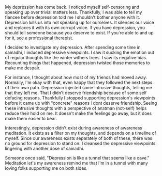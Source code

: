My depression has come back. I noticed myself self-censoring and speaking up over trivial matters less. Thankfully, I was able to tell my fiancee before depression told me I shouldn't bother anyone with it. Depression lulls us into not speaking up for ourselves. It silences our voice and replaces it with its own corrupt voice. If you have depression, you should tell someone because you deserve to exist. If you're able to and up for it, see a professional therapist.

I decided to investigate my depression. After spending some time in samadhi, I induced depressive viewpoints. I saw it sucking the emotion out of regular thoughts like the winter withers trees. I saw its negative bias. Recounting things that happened, depression twisted those memories to make me despair.

For instance, I thought about how most of my friends had moved away. Normally, I'm okay with that, even happy that they followed the next steps of their own path. Depression injected some intrusive thoughts, telling me that they left me. That I didn't deserve friendship because of some self defacing reasons. Thankfully I stopped supporting depression's viewpoints before it came up with "concrete" reasons I dont deserve friendship. Seeing these intrusive thoughts with a perspective of anatman (not-self) helps reduce their hold on me. It doesn't make the feelings go away, but it does make them easier to bear.

Interestingly, depression didn't exist during awareness of awareness meditation. It exists as a filter on my thoughts, and depends on a timeline of myself. Since our awareness exists separately of both of these, there was no ground for depression to stand on. I cleansed the depressive viewpoints lingering with another dose of samadhi.

Someone once said, "Depression is like a tunnel that seems like a cave." Meditation let's my awareness remind me that I'm in a tunnel with many loving folks supporting me on both sides.